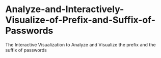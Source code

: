 # Analyze-and-Interactively-Visualize-of-Prefix-and-Suffix-of-Passwords
The Interactive Visualization to Analyze and Visualize the prefix and the suffix of passwords
